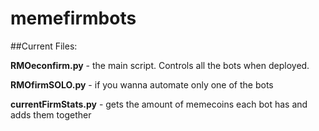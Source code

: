 # memefirmbots
##Current Files:

**RMOeconfirm.py** - the main script. Controls all the bots when deployed.

**RMOfirmSOLO.py** - if you wanna automate only one of the bots

**currentFirmStats.py** - gets the amount of memecoins each bot has and adds them together
